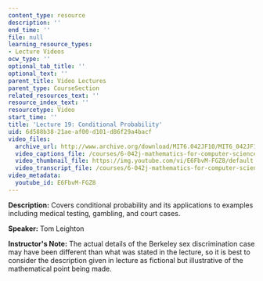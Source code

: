 ```yaml
---
content_type: resource
description: ''
end_time: ''
file: null
learning_resource_types:
- Lecture Videos
ocw_type: ''
optional_tab_title: ''
optional_text: ''
parent_title: Video Lectures
parent_type: CourseSection
related_resources_text: ''
resource_index_text: ''
resourcetype: Video
start_time: ''
title: 'Lecture 19: Conditional Probability'
uid: 6d588b38-21ae-af00-d101-d86f29a4bacf
video_files:
  archive_url: http://www.archive.org/download/MIT6.042JF10/MIT6_042JF10_lec19_300k.mp4
  video_captions_file: /courses/6-042j-mathematics-for-computer-science-fall-2010/260f5c2f0c955cd0a1c48929a058d7cf_E6FbvM-FGZ8.vtt
  video_thumbnail_file: https://img.youtube.com/vi/E6FbvM-FGZ8/default.jpg
  video_transcript_file: /courses/6-042j-mathematics-for-computer-science-fall-2010/472fb084c579c044b7c3ee7a0f86d8ff_E6FbvM-FGZ8.pdf
video_metadata:
  youtube_id: E6FbvM-FGZ8
---
```


**Description:** Covers conditional probability and its applications to examples including medical testing, gambling, and court cases.

**Speaker:** Tom Leighton

**Instructor's Note:** The actual details of the Berkeley sex discrimination case may have been different than what was stated in the lecture, so it is best to consider the description given in lecture as fictional but illustrative of the mathematical point being made.



